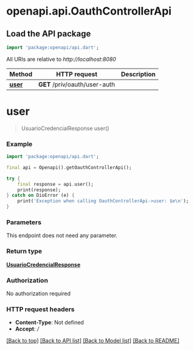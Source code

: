 # openapi.api.OauthControllerApi

## Load the API package
```dart
import 'package:openapi/api.dart';
```

All URIs are relative to *http://localhost:8080*

Method | HTTP request | Description
------------- | ------------- | -------------
[**user**](OauthControllerApi.md#user) | **GET** /priv/oauth/user-auth | 


# **user**
> UsuarioCredencialResponse user()



### Example
```dart
import 'package:openapi/api.dart';

final api = Openapi().getOauthControllerApi();

try {
    final response = api.user();
    print(response);
} catch on DioError (e) {
    print('Exception when calling OauthControllerApi->user: $e\n');
}
```

### Parameters
This endpoint does not need any parameter.

### Return type

[**UsuarioCredencialResponse**](UsuarioCredencialResponse.md)

### Authorization

No authorization required

### HTTP request headers

 - **Content-Type**: Not defined
 - **Accept**: */*

[[Back to top]](#) [[Back to API list]](../README.md#documentation-for-api-endpoints) [[Back to Model list]](../README.md#documentation-for-models) [[Back to README]](../README.md)

